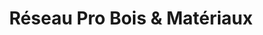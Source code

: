 ---
title: "Réseau Pro Bois & Matériaux"
url: /lorient/reseau-pro-bois-et-materiaux/
shop: commerce
---